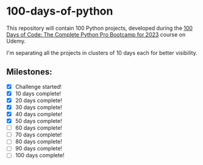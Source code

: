 # 100-days-of-python

This repository will contain 100 Python projects, developed during the [100 Days
of Code: The Complete Python Pro Bootcamp for 2023](https://www.udemy.com/course/100-days-of-code/) course on Udemy.

I'm separating all the projects in clusters of 10 days each for better visibility.

## Milestones:

- [x] Challenge started!
- [x] 10 days complete!
- [x] 20 days complete!
- [x] 30 days complete!
- [x] 40 days complete!
- [x] 50 days complete!
- [ ] 60 days complete!
- [ ] 70 days complete!
- [ ] 80 days complete!
- [ ] 90 days complete!
- [ ] 100 days complete!
